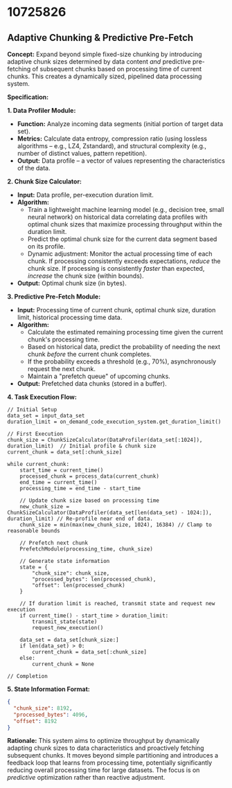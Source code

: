 # 10725826

## Adaptive Chunking & Predictive Pre-Fetch

**Concept:** Expand beyond simple fixed-size chunking by introducing adaptive chunk sizes determined by data content *and* predictive pre-fetching of subsequent chunks based on processing time of current chunks. This creates a dynamically sized, pipelined data processing system.

**Specification:**

**1. Data Profiler Module:**
   *   **Function:** Analyze incoming data segments (initial portion of target data set).
   *   **Metrics:** Calculate data entropy, compression ratio (using lossless algorithms – e.g., LZ4, Zstandard), and structural complexity (e.g., number of distinct values, pattern repetition).
   *   **Output:** Data profile – a vector of values representing the characteristics of the data.

**2. Chunk Size Calculator:**
   *   **Input:** Data profile, per-execution duration limit.
   *   **Algorithm:**
        *   Train a lightweight machine learning model (e.g., decision tree, small neural network) on historical data correlating data profiles with optimal chunk sizes that maximize processing throughput within the duration limit.
        *   Predict the optimal chunk size for the current data segment based on its profile.
        *   Dynamic adjustment: Monitor the actual processing time of each chunk. If processing consistently exceeds expectations, *reduce* the chunk size. If processing is consistently *faster* than expected, *increase* the chunk size (within bounds).
   *   **Output:** Optimal chunk size (in bytes).

**3. Predictive Pre-Fetch Module:**
   *   **Input:** Processing time of current chunk, optimal chunk size, duration limit, historical processing time data.
   *   **Algorithm:**
        *   Calculate the estimated remaining processing time given the current chunk's processing time.
        *   Based on historical data, predict the probability of needing the next chunk *before* the current chunk completes.
        *   If the probability exceeds a threshold (e.g., 70%), asynchronously request the next chunk.
        *   Maintain a "prefetch queue" of upcoming chunks.
   *   **Output:** Prefetched data chunks (stored in a buffer).

**4. Task Execution Flow:**

```pseudocode
// Initial Setup
data_set = input_data_set
duration_limit = on_demand_code_execution_system.get_duration_limit()

// First Execution
chunk_size = ChunkSizeCalculator(DataProfiler(data_set[:1024]), duration_limit)  // Initial profile & chunk size
current_chunk = data_set[:chunk_size]

while current_chunk:
    start_time = current_time()
    processed_chunk = process_data(current_chunk)
    end_time = current_time()
    processing_time = end_time - start_time

    // Update chunk size based on processing time
    new_chunk_size = ChunkSizeCalculator(DataProfiler(data_set[len(data_set) - 1024:]), duration_limit) // Re-profile near end of data.
    chunk_size = min(max(new_chunk_size, 1024), 16384) // Clamp to reasonable bounds

    // Prefetch next chunk
    PrefetchModule(processing_time, chunk_size)

    // Generate state information
    state = {
        "chunk_size": chunk_size,
        "processed_bytes": len(processed_chunk),
        "offset": len(processed_chunk)
    }

    // If duration limit is reached, transmit state and request new execution
    if current_time() - start_time > duration_limit:
        transmit_state(state)
        request_new_execution()

    data_set = data_set[chunk_size:]
    if len(data_set) > 0:
        current_chunk = data_set[:chunk_size]
    else:
        current_chunk = None

// Completion
```

**5. State Information Format:**

```json
{
  "chunk_size": 8192,
  "processed_bytes": 4096,
  "offset": 8192
}
```

**Rationale:** This system aims to optimize throughput by dynamically adapting chunk sizes to data characteristics and proactively fetching subsequent chunks.  It moves beyond simple partitioning and introduces a feedback loop that learns from processing time, potentially significantly reducing overall processing time for large datasets. The focus is on *predictive* optimization rather than reactive adjustment.